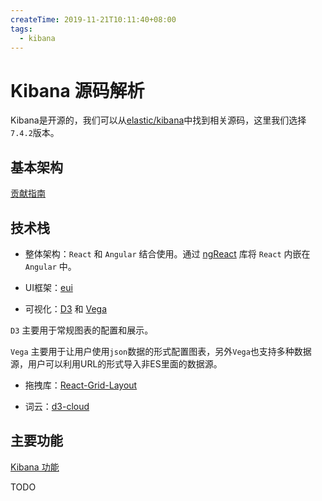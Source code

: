 ```yaml
---
createTime: 2019-11-21T10:11:40+08:00
tags:
  - kibana
---
```


# Kibana 源码解析

<ArticleMeta />

Kibana是开源的，我们可以从[elastic/kibana](https://github.com/elastic/kibana)中找到相关源码，这里我们选择`7.4.2`版本。

## 基本架构
[贡献指南](https://www.elastic.co/guide/cn/kibana/current/development.html)

## 技术栈

- 整体架构：`React` 和 `Angular` 结合使用。通过 [ngReact](https://github.com/ngReact/ngReact) 库将 `React` 内嵌在 `Angular` 中。

- UI框架：[eui](https://github.com/elastic/eui)

- 可视化：[D3](https://d3js.org/) 和 [Vega](https://vega.github.io/vega/)

`D3` 主要用于常规图表的配置和展示。

`Vega` 主要用于让用户使用`json`数据的形式配置图表，另外`Vega`也支持多种数据源，用户可以利用URL的形式导入非ES里面的数据源。

- 拖拽库：[React-Grid-Layout](https://github.com/STRML/react-grid-layout)

- 词云：[d3-cloud](https://github.com/jasondavies/d3-cloud)

## 主要功能

[Kibana 功能](https://www.elastic.co/cn/products/kibana/features)


TODO